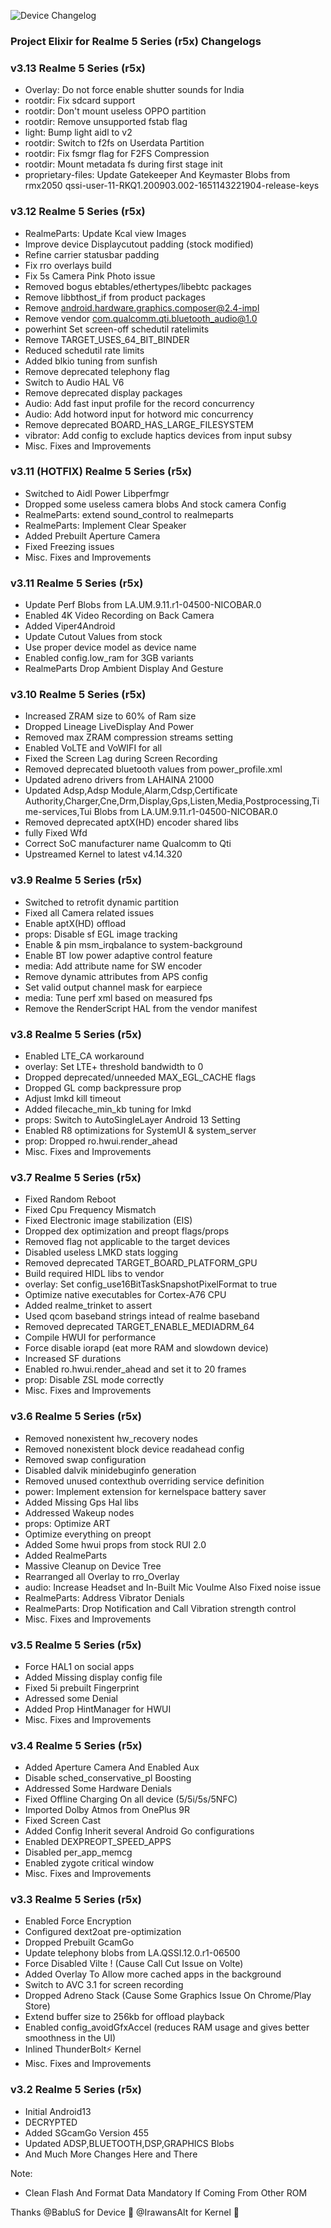 ![Device Changelog](https://i.imgur.com/C0Wcdr5.png)
### Project Elixir for Realme 5 Series (r5x) Changelogs

### v3.13 Realme 5 Series (r5x)
- Overlay: Do not force enable shutter sounds for India
- rootdir: Fix sdcard support
- rootdir: Don't mount useless OPPO partition
- rootdir: Remove unsupported fstab flag
- light: Bump light aidl to v2
- rootdir: Switch to f2fs on Userdata Partition
- rootdir: Fix fsmgr flag for F2FS Compression
- rootdir: Mount metadata fs during first stage init
- proprietary-files: Update Gatekeeper And Keymaster Blobs from rmx2050 qssi-user-11-RKQ1.200903.002-1651143221904-release-keys

### v3.12 Realme 5 Series (r5x)
- RealmeParts:  Update Kcal view Images
- Improve device Displaycutout padding (stock modified)
- Refine carrier statusbar padding
- Fix rro overlays build
- Fix 5s Camera Pink Photo issue
- Removed bogus ebtables/ethertypes/libebtc packages
- Remove libbthost_if from product packages
- Remove android.hardware.graphics.composer@2.4-impl
- Remove vendor com.qualcomm.qti.bluetooth_audio@1.0
- powerhint Set screen-off schedutil ratelimits
- Remove TARGET_USES_64_BIT_BINDER
- Reduced schedutil rate limits
- Added blkio tuning from sunfish
- Remove deprecated telephony flag
- Switch to Audio HAL V6
- Remove deprecated display packages
- Audio: Add fast input profile for the record concurrency
- Audio: Add hotword input for hotword mic concurrency
- Remove deprecated BOARD_HAS_LARGE_FILESYSTEM
- vibrator: Add config to exclude haptics devices from input subsy
- Misc. Fixes and Improvements

### v3.11 (HOTFIX) Realme 5 Series (r5x)
- Switched to Aidl Power Libperfmgr
- Dropped some useless camera blobs And stock camera Config
- RealmeParts: extend sound_control to realmeparts
- RealmeParts: Implement Clear Speaker
- Added Prebuilt Aperture Camera
- Fixed Freezing issues
- Misc. Fixes and Improvements

### v3.11 Realme 5 Series (r5x)
- Update Perf Blobs from LA.UM.9.11.r1-04500-NICOBAR.0
- Enabled 4K Video Recording on Back Camera
- Added Viper4Android
- Update Cutout Values from stock
- Use proper device model as device name
- Enabled config.low_ram for 3GB variants
- RealmeParts Drop Ambient Display And Gesture

### v3.10 Realme 5 Series (r5x)
- Increased ZRAM size to 60% of Ram size
- Dropped Lineage LiveDisplay And Power
- Removed max ZRAM compression streams setting
- Enabled VoLTE and VoWIFI for all
- Fixed the Screen Lag during Screen Recording
- Removed deprecated bluetooth values from power_profile.xml
- Updated adreno drivers from LAHAINA 21000
- Updated Adsp,Adsp Module,Alarm,Cdsp,Certificate Authority,Charger,Cne,Drm,Display,Gps,Listen,Media,Postprocessing,Time-services,Tui Blobs from LA.UM.9.11.r1-04500-NICOBAR.0
- Removed deprecated aptX(HD) encoder shared libs
- fully Fixed Wfd
- Correct SoC manufacturer name Qualcomm to Qti
- Upstreamed Kernel to latest v4.14.320

### v3.9 Realme 5 Series (r5x)
- Switched to retrofit dynamic partition
- Fixed all Camera related issues 
- Enable aptX(HD) offload
- props: Disable sf EGL image tracking
- Enable & pin msm_irqbalance to system-background
- Enable BT low power adaptive control feature
- media: Add attribute name for SW encoder
- Remove dynamic attributes from APS config
- Set valid output channel mask for earpiece
- media: Tune perf xml based on measured fps
- Remove the RenderScript HAL from the vendor manifest

### v3.8  Realme 5 Series (r5x)
- Enabled LTE_CA workaround
- overlay: Set LTE+ threshold bandwidth to 0
- Dropped deprecated/unneeded MAX_EGL_CACHE flags
- Dropped GL comp backpressure prop
- Adjust lmkd kill timeout
- Added filecache_min_kb tuning for lmkd
- props: Switch to AutoSingleLayer Android 13 Setting
- Enabled R8 optimizations for SystemUI & system_server
- prop: Dropped ro.hwui.render_ahead
- Misc. Fixes and Improvements


### v3.7  Realme 5 Series (r5x)
- Fixed Random Reboot
- Fixed Cpu Frequency Mismatch
- Fixed Electronic image stabilization (EIS)
- Dropped dex optimization and preopt flags/props 
- Removed flag not applicable to the target devices
- Disabled useless LMKD stats logging
- Removed deprecated TARGET_BOARD_PLATFORM_GPU
- Build required HIDL libs to vendor
- overlay: Set config_use16BitTaskSnapshotPixelFormat to true
- Optimize native executables for Cortex-A76 CPU
- Added realme_trinket to assert
- Used qcom baseband strings intead of realme baseband
- Removed deprecated TARGET_ENABLE_MEDIADRM_64
- Compile HWUI for performance
- Force disable iorapd (eat more RAM and slowdown device)
- Increased SF durations
- Enabled ro.hwui.render_ahead and set it to 20 frames
- prop: Disable ZSL mode correctly
- Misc. Fixes and Improvements


### v3.6  Realme 5 Series (r5x)
- Removed nonexistent hw_recovery nodes
- Removed nonexistent block device readahead config
- Removed swap configuration
- Disabled dalvik minidebuginfo generation
- Removed unused contexthub overriding service definition
- power: Implement extension for kernelspace battery saver
- Added Missing Gps Hal libs
- Addressed Wakeup nodes
- props: Optimize ART
- Optimize everything on preopt
- Added Some hwui props from stock RUI 2.0
- Added RealmeParts
- Massive Cleanup on Device Tree
- Rearranged all Overlay to rro_Overlay
- audio: Increase Headset and In-Built Mic Voulme Also Fixed noise issue
- RealmeParts: Address Vibrator Denials
- RealmeParts: Drop Notification and Call Vibration strength control
- Misc. Fixes and Improvements


### v3.5  Realme 5 Series (r5x)
- Force HAL1 on social apps
- Added Missing display config file
- Fixed 5i prebuilt Fingerprint
- Adressed some Denial
- Added Prop HintManager for HWUI
- Misc. Fixes and Improvements


### v3.4 Realme 5 Series (r5x)
- Added Aperture Camera And Enabled Aux
- Disable sched_conservative_pl Boosting
- Addressed Some Hardware Denials
- Fixed Offline Charging On all device (5/5i/5s/5NFC)
- Imported Dolby Atmos from OnePlus 9R
- Fixed Screen Cast 
- Added Config Inherit several Android Go configurations
- Enabled DEXPREOPT_SPEED_APPS
- Disabled per_app_memcg
- Enabled zygote critical window
- Misc. Fixes and Improvements


### v3.3 Realme 5 Series (r5x)
- Enabled Force Encryption
- Configured dext2oat pre-optimization
- Dropped Prebuilt GcamGo
- Update telephony blobs from LA.QSSI.12.0.r1-06500
- Force Disabled Vilte ! (Cause Call Cut Issue on Volte)
- Added Overlay To Allow more cached apps in the background
- Switch to AVC 3.1 for screen recording
- Dropped Adreno Stack (Cause Some Graphics Issue On Chrome/Play Store)
- Extend buffer size to 256kb for offload playback
- Enabled config_avoidGfxAccel (reduces RAM usage and gives better smoothness in the UI)
- Inlined ThunderBolt⚡ Kernel
- Misc. Fixes and Improvements


### v3.2 Realme 5 Series (r5x)
- Initial Android13 
- DECRYPTED
- Added SGcamGo Version 455
- Updated ADSP,BLUETOOTH,DSP,GRAPHICS Blobs
- And Much More Changes Here and There


Note:
- Clean Flash And Format Data Mandatory  If Coming From Other ROM

Thanks
@BabluS for Device 🎄
@IrawansAlt for Kernel 🎄

